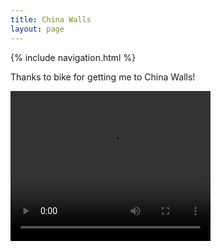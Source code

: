 ```yaml
---
title: China Walls
layout: page
---
```



{% include navigation.html %} 

<p></p>


Thanks to bike for getting me to China Walls!

 <video width="320" height="240" controls>
  <source src="../images/walls1.webm" type="video/webm" preload="none">
  

</video>
